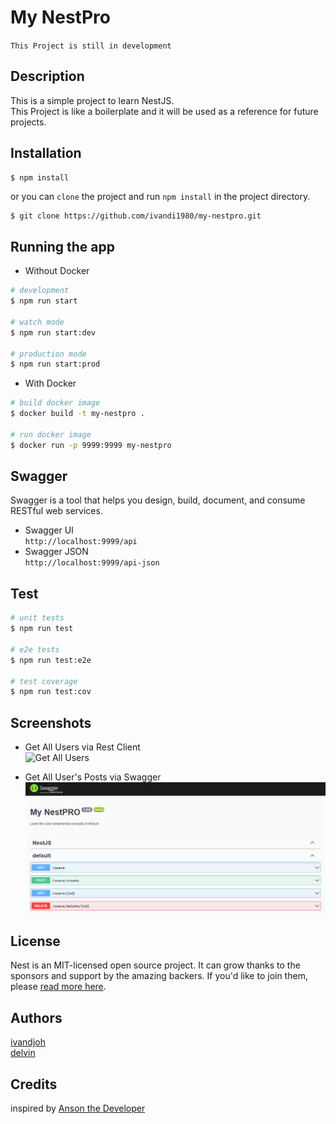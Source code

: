 # My NestPro

`This Project is still in development`

## Description

This is a simple project to learn NestJS.  
This Project is like a boilerplate and it will be used as a reference for future projects.  


## Installation

```bash
$ npm install
```

or you can `clone` the project and run `npm install` in the project directory.

```angular2html
$ git clone https://github.com/ivandi1980/my-nestpro.git
```

## Running the app  

- Without Docker

```bash
# development
$ npm run start

# watch mode
$ npm run start:dev

# production mode
$ npm run start:prod
```

- With Docker

```bash
# build docker image
$ docker build -t my-nestpro .

# run docker image
$ docker run -p 9999:9999 my-nestpro
```

## Swagger

Swagger is a tool that helps you design, build, document, and consume RESTful web services.

- Swagger UI  
  `http://localhost:9999/api`
- Swagger JSON  
  `http://localhost:9999/api-json`


## Test

```bash
# unit tests
$ npm run test

# e2e tests
$ npm run test:e2e

# test coverage
$ npm run test:cov
```

## Screenshots

- Get All Users via Rest Client  
  ![Get All Users](/assets/get_all_users.png)

- Get All User's Posts via Swagger  
  ![Get All Users](/assets/swagger.png)

## License

Nest is an MIT-licensed open source project. It can grow thanks to the sponsors and support by the amazing backers. If
you'd like to join them, please [read more here](https://docs.nestjs.com/support).

## Authors

[ivandjoh](https://linkedin.com/in/ivandjoh)  
[delvin](https://github.com/delvincakep)

## Credits

inspired by [Anson the Developer](https://www.youtube.com/watch?v=xzu3QXwo1BU&list=PL_cUvD4qzbkw-phjGK2qq0nQiG6gw1cKK)
